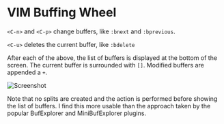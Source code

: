 # VIM Buffing Wheel

`<C-n>` and `<C-p>` change buffers, like `:bnext` and `:bprevious`.

`<C-u>` deletes the current buffer, like `:bdelete`

After each of the above, the list of buffers is displayed at the bottom of the
screen.  The current buffer is surrounded with `[]`.  Modified buffers are
appended a `+`.

![Screenshot](//raw.github.com/ngn/vim-buffing-wheel/master/screenshot.png)

Note that no splits are created and the action is performed before showing the
list of buffers.  I find this more usable than the approach taken by the
popular BufExplorer and MiniBufExplorer plugins.
